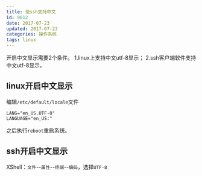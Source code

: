 ```yaml
---
title: 使ssh支持中文
id: 9012
date: 2017-07-23
updated: 2017-07-23
categories: 操作系统
tags: linux
---
```


开启中文显示需要2个条件。
1.linux上支持中文utf-8显示；
2.ssh客户端软件支持中文utf-8显示。
<!--more-->
## linux开启中文显示
编辑`/etc/default/locale`文件
```apacheconf /etc/default/locale
LANG="en_US.UTF-8"
LANGUAGE="en_US:"
```
之后执行`reboot`重启系统。

## ssh开启中文显示
XShell：`文件`--`属性`--`终端`--`编码`，选择`UTF-8`
